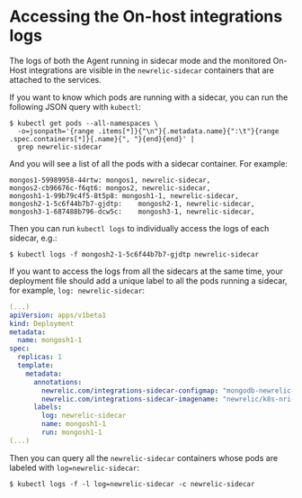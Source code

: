# Accessing the On-host integrations logs

The logs of both the Agent running in sidecar mode and the monitored On-Host integrations are visible in the
`newrelic-sidecar` containers that are attached to the services.

If you want to know which pods are running with a sidecar, you can run the following JSON query with `kubectl`:

```
$ kubectl get pods --all-namespaces \
  -o=jsonpath='{range .items[*]}{"\n"}{.metadata.name}{":\t"}{range .spec.containers[*]}{.name}{", "}{end}{end}' |
  grep newrelic-sidecar
```

And you will see a list of all the pods with a sidecar container. For example:

```
mongos1-59989958-44rtw:	mongos1, newrelic-sidecar,
mongos2-cb96676c-f6qt6:	mongos2, newrelic-sidecar,
mongosh1-1-99b79c4f5-8t5p8:	mongosh1-1, newrelic-sidecar,
mongosh2-1-5c6f44b7b7-gjdtp:	mongosh2-1, newrelic-sidecar,
mongosh3-1-687488b796-dcw5c:	mongosh3-1, newrelic-sidecar,
```

Then you can run `kubectl logs` to individually access the logs of each sidecar, e.g.:

```
$ kubectl logs -f mongosh2-1-5c6f44b7b7-gjdtp newrelic-sidecar
```

If you want to access the logs from all the sidecars at the same time, your deployment file
should add a unique label to all the pods running a sidecar, for example, `log: newrelic-sidecar`:

```yaml
(...)
apiVersion: apps/v1beta1
kind: Deployment
metadata:
  name: mongosh1-1
spec:
  replicas: 1
  template:
    metadata:
      annotations:
        newrelic.com/integrations-sidecar-configmap: "mongodb-newrelic-integrations-config"
        newrelic.com/integrations-sidecar-imagename: "newrelic/k8s-nri-mongodb"
      labels:
        log: newrelic-sidecar
        name: mongosh1-1
        run: mongosh1-1
(...)
```

Then you can query all the `newrelic-sidecar` containers whose pods are labeled with `log=newrelic-sidecar`:

```
$ kubectl logs -f -l log=newrelic-sidecar -c newrelic-sidecar
```
